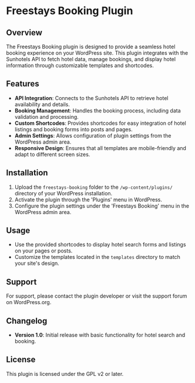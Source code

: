 # Freestays Booking Plugin

## Overview
The Freestays Booking plugin is designed to provide a seamless hotel booking experience on your WordPress site. This plugin integrates with the Sunhotels API to fetch hotel data, manage bookings, and display hotel information through customizable templates and shortcodes.

## Features
- **API Integration**: Connects to the Sunhotels API to retrieve hotel availability and details.
- **Booking Management**: Handles the booking process, including data validation and processing.
- **Custom Shortcodes**: Provides shortcodes for easy integration of hotel listings and booking forms into posts and pages.
- **Admin Settings**: Allows configuration of plugin settings from the WordPress admin area.
- **Responsive Design**: Ensures that all templates are mobile-friendly and adapt to different screen sizes.

## Installation
1. Upload the `freestays-booking` folder to the `/wp-content/plugins/` directory of your WordPress installation.
2. Activate the plugin through the 'Plugins' menu in WordPress.
3. Configure the plugin settings under the 'Freestays Booking' menu in the WordPress admin area.

## Usage
- Use the provided shortcodes to display hotel search forms and listings on your pages or posts.
- Customize the templates located in the `templates` directory to match your site's design.

## Support
For support, please contact the plugin developer or visit the support forum on WordPress.org.

## Changelog
- **Version 1.0**: Initial release with basic functionality for hotel search and booking.

## License
This plugin is licensed under the GPL v2 or later.